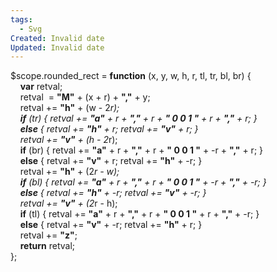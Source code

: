 ```yaml
---
tags:
  - Svg
Created: Invalid date
Updated: Invalid date
---
```

$scope.rounded_rect = **function** (x, y, w, h, r, tl, tr, bl, br) {  
    **var** retval;  
    retval  = **"M"** + (x + r) + **","** + y;  
    retval += **"h"** + (w - 2*r);  
    **if** (tr) { retval += **"a"** + r + **","** + r + **" 0 0 1 "** + r + **","** + r; }  
    **else** { retval += **"h"** + r; retval += **"v"** + r; }  
    retval += **"v"** + (h - 2*r);  
    **if** (br) { retval += **"a"** + r + **","** + r + **" 0 0 1 "** + -r + **","** + r; }  
    **else** { retval += **"v"** + r; retval += **"h"** + -r; }  
    retval += **"h"** + (2*r - w);  
    **if** (bl) { retval += **"a"** + r + **","** + r + **" 0 0 1 "** + -r + **","** + -r; }  
    **else** { retval += **"h"** + -r; retval += **"v"** + -r; }  
    retval += **"v"** + (2*r - h);  
    **if** (tl) { retval += **"a"** + r + **","** + r + **" 0 0 1 "** + r + **","** + -r; }  
    **else** { retval += **"v"** + -r; retval += **"h"** + r; }  
    retval += **"z"**;  
    **return** retval;  
};